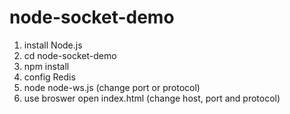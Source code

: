 node-socket-demo
================

1. install Node.js
2. cd node-socket-demo
3. npm install
4. config Redis
5. node node-ws.js (change port or protocol)
6. use broswer open index.html (change host, port and protocol)
